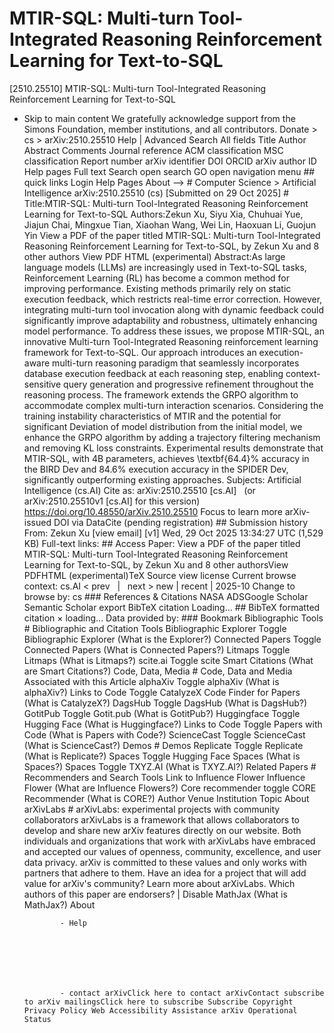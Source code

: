 # MTIR-SQL: Multi-turn Tool-Integrated Reasoning Reinforcement Learning for Text-to-SQL

[2510.25510] MTIR-SQL: Multi-turn Tool-Integrated Reasoning Reinforcement Learning for Text-to-SQL
  
  - Skip to main content We gratefully acknowledge support from the Simons Foundation, member institutions, and all contributors. Donate &gt; cs &gt; arXiv:2510.25510 Help | Advanced Search All fields Title Author Abstract Comments Journal reference ACM classification MSC classification Report number arXiv identifier DOI ORCID arXiv author ID Help pages Full text Search open search GO open navigation menu ## quick links Login Help Pages About --> # Computer Science > Artificial Intelligence arXiv:2510.25510 (cs) [Submitted on 29 Oct 2025] # Title:MTIR-SQL: Multi-turn Tool-Integrated Reasoning Reinforcement Learning for Text-to-SQL Authors:Zekun Xu, Siyu Xia, Chuhuai Yue, Jiajun Chai, Mingxue Tian, Xiaohan Wang, Wei Lin, Haoxuan Li, Guojun Yin View a PDF of the paper titled MTIR-SQL: Multi-turn Tool-Integrated Reasoning Reinforcement Learning for Text-to-SQL, by Zekun Xu and 8 other authors View PDF HTML (experimental) Abstract:As large language models (LLMs) are increasingly used in Text-to-SQL tasks, Reinforcement Learning (RL) has become a common method for improving performance. Existing methods primarily rely on static execution feedback, which restricts real-time error correction. However, integrating multi-turn tool invocation along with dynamic feedback could significantly improve adaptability and robustness, ultimately enhancing model performance. To address these issues, we propose MTIR-SQL, an innovative Multi-turn Tool-Integrated Reasoning reinforcement learning framework for Text-to-SQL. Our approach introduces an execution-aware multi-turn reasoning paradigm that seamlessly incorporates database execution feedback at each reasoning step, enabling context-sensitive query generation and progressive refinement throughout the reasoning process. The framework extends the GRPO algorithm to accommodate complex multi-turn interaction scenarios. Considering the training instability characteristics of MTIR and the potential for significant Deviation of model distribution from the initial model, we enhance the GRPO algorithm by adding a trajectory filtering mechanism and removing KL loss constraints. Experimental results demonstrate that MTIR-SQL, with 4B parameters, achieves \textbf{64.4}\% accuracy in the BIRD Dev and 84.6% execution accuracy in the SPIDER Dev, significantly outperforming existing approaches. Subjects: Artificial Intelligence (cs.AI) Cite as: arXiv:2510.25510 [cs.AI] &nbsp; (or arXiv:2510.25510v1 [cs.AI] for this version) &nbsp; https://doi.org/10.48550/arXiv.2510.25510 Focus to learn more arXiv-issued DOI via DataCite (pending registration) ## Submission history From: Zekun Xu [view email] [v1] Wed, 29 Oct 2025 13:34:27 UTC (1,529 KB) Full-text links: ## Access Paper: View a PDF of the paper titled MTIR-SQL: Multi-turn Tool-Integrated Reasoning Reinforcement Learning for Text-to-SQL, by Zekun Xu and 8 other authorsView PDFHTML (experimental)TeX Source view license Current browse context: cs.AI &lt;&nbsp;prev &nbsp; | &nbsp; next&nbsp;&gt; new | recent | 2025-10 Change to browse by: cs ### References &amp; Citations NASA ADSGoogle Scholar Semantic Scholar export BibTeX citation Loading... ## BibTeX formatted citation &times; loading... Data provided by: ### Bookmark Bibliographic Tools # Bibliographic and Citation Tools Bibliographic Explorer Toggle Bibliographic Explorer (What is the Explorer?) Connected Papers Toggle Connected Papers (What is Connected Papers?) Litmaps Toggle Litmaps (What is Litmaps?) scite.ai Toggle scite Smart Citations (What are Smart Citations?) Code, Data, Media # Code, Data and Media Associated with this Article alphaXiv Toggle alphaXiv (What is alphaXiv?) Links to Code Toggle CatalyzeX Code Finder for Papers (What is CatalyzeX?) DagsHub Toggle DagsHub (What is DagsHub?) GotitPub Toggle Gotit.pub (What is GotitPub?) Huggingface Toggle Hugging Face (What is Huggingface?) Links to Code Toggle Papers with Code (What is Papers with Code?) ScienceCast Toggle ScienceCast (What is ScienceCast?) Demos # Demos Replicate Toggle Replicate (What is Replicate?) Spaces Toggle Hugging Face Spaces (What is Spaces?) Spaces Toggle TXYZ.AI (What is TXYZ.AI?) Related Papers # Recommenders and Search Tools Link to Influence Flower Influence Flower (What are Influence Flowers?) Core recommender toggle CORE Recommender (What is CORE?) Author Venue Institution Topic About arXivLabs # arXivLabs: experimental projects with community collaborators arXivLabs is a framework that allows collaborators to develop and share new arXiv features directly on our website. Both individuals and organizations that work with arXivLabs have embraced and accepted our values of openness, community, excellence, and user data privacy. arXiv is committed to these values and only works with partners that adhere to them. Have an idea for a project that will add value for arXiv's community? Learn more about arXivLabs. Which authors of this paper are endorsers? | Disable MathJax (What is MathJax?) About

                - Help

              

            
            
              

                - contact arXivClick here to contact arXivContact subscribe to arXiv mailingsClick here to subscribe Subscribe Copyright Privacy Policy Web Accessibility Assistance arXiv Operational Status